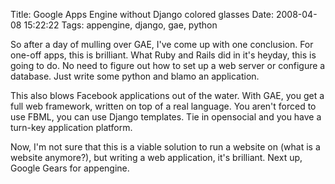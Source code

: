 Title: Google Apps Engine without Django colored glasses
Date: 2008-04-08 15:22:22
Tags: appengine, django, gae, python

So after a day of mulling over GAE, I've come up with one conclusion.  For one-off apps, this is brilliant.  What Ruby and Rails did in it's heyday, this is going to do.  No need to figure out how to set up a web server or configure a database. Just write some python and blamo an application.

This also blows Facebook applications out of the water.  With GAE, you get a full web framework, written on top of a real language.  You aren't forced to use FBML, you can use Django templates.  Tie in opensocial and you have a turn-key application platform.

Now, I'm not sure that this is a viable solution to run a website on (what is a website anymore?), but writing a web application, it's brilliant.  Next up, Google Gears for appengine.